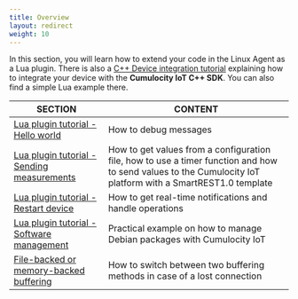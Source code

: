 ```yaml
---
title: Overview
layout: redirect
weight: 10
---
```


In this section, you will learn how to extend your code in the Linux Agent as a Lua plugin. There is also a [C++ Device integration tutorial](/device-sdk/cpp/#use) explaining how to integrate your device with the **Cumulocity IoT C++ SDK**. You can also find a simple Lua example there.


|SECTION|CONTENT|
|---|---|
|[Lua plugin tutorial - Hello world](#hello-world)|How to debug messages|
|[Lua plugin tutorial - Sending measurements](#sending-measurements)|How to get values from a configuration file, how to use a timer function and how to send values to the Cumulocity IoT platform with a SmartREST1.0 template|
|[Lua plugin tutorial - Restart device](#restart)|How to get real-time notifications and handle operations|
|[Lua plugin tutorial - Software management](#software)|Practical example on how to manage Debian packages with Cumulocity IoT|
|[File-backed or memory-backed buffering](#buffer)|How to switch between two buffering methods in case of a lost connection|
